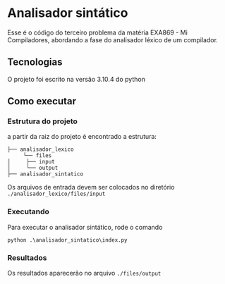 # Analisador sintático

Esse é o código do terceiro problema da matéria EXA869 - Mi Compiladores, abordando a fase do analisador léxico de um compilador.

## Tecnologias

O projeto foi escrito na versão 3.10.4 do python

## Como executar

### Estrutura do projeto

a partir da raiz do projeto é encontrado a estrutura:

```
├── analisador_lexico
     └── files
│     ├── input
│     └── output
├── analisador_sintatico
```

Os arquivos de entrada devem ser colocados no diretório `./analisador_lexico/files/input`

### Executando

Para executar o analisador sintático, rode o comando

```
python .\analisador_sintatico\index.py
```

### Resultados

Os resultados aparecerão no arquivo `./files/output`
